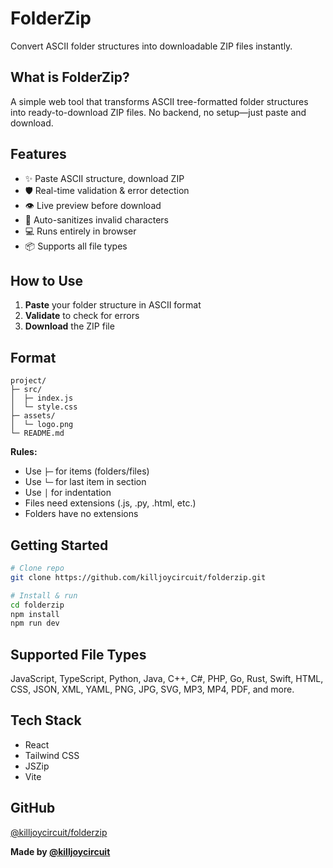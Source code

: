 # FolderZip

Convert ASCII folder structures into downloadable ZIP files instantly.

## What is FolderZip?

A simple web tool that transforms ASCII tree-formatted folder structures into ready-to-download ZIP files. No backend, no setup—just paste and download.

## Features

- ✨ Paste ASCII structure, download ZIP
- 🛡️ Real-time validation & error detection
- 👁️ Live preview before download
- 🔧 Auto-sanitizes invalid characters
- 💻 Runs entirely in browser
- 📦 Supports all file types

## How to Use

1. **Paste** your folder structure in ASCII format
2. **Validate** to check for errors
3. **Download** the ZIP file

## Format

```
project/
├─ src/
│  ├─ index.js
│  └─ style.css
├─ assets/
│  └─ logo.png
└─ README.md
```

**Rules:**
- Use `├─` for items (folders/files)
- Use `└─` for last item in section
- Use `│` for indentation
- Files need extensions (.js, .py, .html, etc.)
- Folders have no extensions

## Getting Started

```bash
# Clone repo
git clone https://github.com/killjoycircuit/folderzip.git

# Install & run
cd folderzip
npm install
npm run dev
```

## Supported File Types

JavaScript, TypeScript, Python, Java, C++, C#, PHP, Go, Rust, Swift, HTML, CSS, JSON, XML, YAML, PNG, JPG, SVG, MP3, MP4, PDF, and more.

## Tech Stack

- React
- Tailwind CSS
- JSZip
- Vite

## GitHub

[@killjoycircuit/folderzip](https://github.com/killjoycircuit/folderzip)

**Made by [@killjoycircuit](https://github.com/killjoycircuit)**